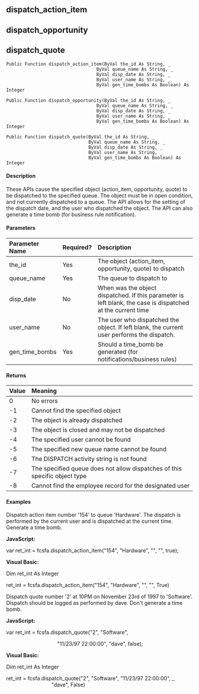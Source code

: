 dispatch_action_item
--------------------

dispatch_opportunity
--------------------

dispatch_quote
--------------

```
Public Function dispatch_action_item(ByVal the_id As String, _
                                  ByVal queue_name As String, _
                                  ByVal disp_date As String, _
                                  ByVal user_name As String, _
                                  ByVal gen_time_bombs As Boolean) As Integer
```

```
Public Function dispatch_opportunity(ByVal the_id As String, _
                                  ByVal queue_name As String, _
                                  ByVal disp_date As String, _
                                  ByVal user_name As String, _
                                  ByVal gen_time_bombs As Boolean) As Integer
```

```
Public Function dispatch_quote(ByVal the_id As String, _
                               ByVal queue_name As String, _
                               ByVal disp_date As String, _
                               ByVal user_name As String, _
                               ByVal gen_time_bombs As Boolean) As Integer
```

#### Description

These APIs cause the specified object (action_item, opportunity, quote) to be dispatched to the specified queue. The object must be in open condition, and not currently dispatched to a queue. The API allows for the setting of the dispatch date, and the user who dispatched the object. The API can also generate a time bomb (for business rule notification).

#### Parameters

| Parameter Name | Required? | Description |
|:--- |:--- |:--- |
| the_id | Yes | The object (action_item, opportunity, quote) to dispatch |
| queue_name | Yes | The queue to dispatch to |
| disp_date | No | When was the object dispatched. If this parameter is left blank, the case is dispatched at the current time |
| user_name | No | The user who dispatched the object. If left blank, the current user performs the dispatch. |
| gen_time_bombs | Yes | Should a time_bomb be generated (for notifications/business rules) |

#### Returns

| Value | Meaning |
|:--- |:--- |
| 0 | No errors |
| -1 | Cannot find the specified object |
| -2 | The object is already dispatched |
| -3 | The object is closed and may not be dispatched |
| -4 | The specified user cannot be found |
| -5 | The specified new queue name cannot be found |
| -6 | The DISPATCH activity string is not found |
| -7 | The specified queue does not allow dispatches of this specific object type |
| -8 | Cannot find the employee record for the designated user |

#### Examples

 Dispatch action item number '154' to queue 'Hardware'. The dispatch is performed by the current user and is dispatched at the current time. Generate a time bomb.

**JavaScript:**

var ret_int = fcsfa.dispatch_action_item("154", "Hardware", "", "", true);

**Visual Basic:**

Dim ret_int As Integer

ret_int = fcsfa.dispatch_action_item("154", "Hardware", "", "", True)

 Dispatch quote number '2' at 10PM on November 23rd of 1997 to 'Software'. Dispatch should be logged as performed by dave. Don't generate a time bomb.

**JavaScript:**

var ret_int = fcsfa.dispatch_quote("2", "Software",

                                   "11/23/97 22:00:00", "dave", false);

**Visual Basic:**

Dim ret_int As Integer

ret_int = fcsfa.dispatch_quote("2", "Software", "11/23/97 22:00:00", _
                               "dave", False)